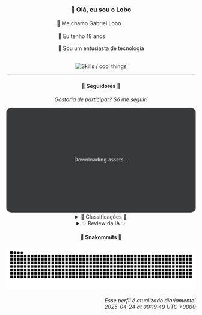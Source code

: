 <div align="center">
  <h3>👋 Olá, eu sou o Lobo</h3>
  
  <p>🐺 Me chamo Gabriel Loboㅤㅤㅤㅤㅤ</p>
  <p>🧔 Eu tenho 18 anosㅤㅤㅤㅤㅤㅤㅤㅤ</p>
  <p>🧠 Sou um entusiasta de tecnologia</p>

  <br/>

  <img width="600" alt="Skills / cool things" src="https://skills-icons.vercel.app/api/icons?i=python,md,html,css,js,github,git,vscode,linux,node,ts,sass,react,vite,vercel,lottie,ionic,capacitor,zustand,framer,firebase,arduino,godot,tailwind,shadcnui,lucide,zorinos,pnpm,reactnative&perline=14" />
</div>

<hr />

<div align="center">
    <h4>👤 Seguidores 👤</h4>
    <p><i>Gostaria de participar? Só me seguir!</i></p>
    <img width="600" src=".github/assets/cards/top3.svg" alt="Top 3 followers contributors (monthly)" />
    <details>
    <summary>🏅 Classificações 🏅</summary>
    <br/>
    <table>
        <thead>
            <tr align="center">
                <th>Posição</th>
                <th>Seguidor</th>
                <th>Contribuições</th>
            </tr>
        </thead>
        <tbody>
            <tr align="center">
                <td>1°</td>
                <td><a href="https://github.com/EvertonMJunior">Everton Marcelino Jr.</a></td>
                <td>186 ctr.</td>
            </tr>
            <tr align="center">
                <td>2°</td>
                <td><a href="https://github.com/felipegueller">Felipe Gueller</a></td>
                <td>110 ctr.</td>
            </tr>
            <tr align="center">
                <td>3°</td>
                <td><a href="https://github.com/wTechnoo">Cézar</a></td>
                <td>101 ctr.</td>
            </tr>
            <tr align="center">
                <td>4°</td>
                <td><a href="https://github.com/gustavosett">Gustavo Carvalho</a></td>
                <td>79 ctr.</td>
            </tr>
            <tr align="center">
                <td>5°</td>
                <td><a href="https://github.com/LestterX">LestterX</a></td>
                <td>71 ctr.</td>
            </tr>
            <tr align="center">
                <td>6°</td>
                <td><a href="https://github.com/danko-nobre">Danilo Nobre</a></td>
                <td>68 ctr.</td>
            </tr>
            <tr align="center">
                <td>7°</td>
                <td><a href="https://github.com/Felipe-Takayuki">Felipe</a></td>
                <td>38 ctr.</td>
            </tr>
            <tr align="center">
                <td>8°</td>
                <td><a href="https://github.com/RafaZeero">Rafael Lima de Morais</a></td>
                <td>34 ctr.</td>
            </tr>
            <tr align="center">
                <td>9°</td>
                <td><a href="https://github.com/jeanfbrito">Jean Brito</a></td>
                <td>20 ctr.</td>
            </tr>
            <tr align="center">
                <td>10°</td>
                <td><a href="https://github.com/filipedeschamps">Filipe Deschamps</a></td>
                <td>19 ctr.</td>
            </tr>
        </tbody>
    </table>
    </details>
    <details>
    <summary>✨ Review da IA ✨</summary>
    <br/>
    <div align="justify"><p><b>Everton Marcelino Jr.</b>, ah, o topo do ranking! 186 contribuições, impressionante... se estivéssemos em 2015. Mas ei, pelo menos você tocou no TypeORM, quem sabe um dia você entende como ele funciona de verdade. E aquele seu repositório pessoal? Uma verdadeira obra de arte abstrata, sem descrição, sem linguagem, só o vazio existencial do seu GitHub. Continue assim!</p>
<p><b>Felipe Gueller</b>, parabéns por ter mais de 100 contribuições! Seus "componentes HTML diversos" são tão diversos que quase ninguém se importa. E o repositório do curso da Origamid? Que legal que você está aprendendo HTML, CSS e JavaScript em pleno 2024. Quem sabe em 2030 você consegue fazer um site que não pareça ter saído dos anos 90. Mas não desista, o importante é tentar, né?</p>
<p><b>Cézar</b>, um belo desenvolvedor .NET, com 101 contribuições. Uma pena que você não tem nenhum repositório recente para mostrar o quão incrível você é. Mas não se preocupe, a gente acredita em você! Afinal, o que são alguns meses sem atividade no GitHub, não é mesmo? O importante é estar na lista, mesmo que seja só de nome.</p>
<p><b>Gustavo Carvalho</b>, "apaixonado por computadores e sistemas". Que descrição original! Contribuiu em projetos OpenTelemetry e Grafana Tempo, parabéns! Mas será que você realmente entende o que está fazendo ou só está seguindo tutoriais? De qualquer forma, continue contribuindo, quem sabe um dia você realmente se apaixona por sistemas de verdade. Ou não.</p>
<p><b>LestterX</b>, com seus 71 "esforços". Seu app de entregas some depois de algumas horas, que nem suas chances de impressionar alguém. E aquele "btc-finder"? Tão ingênuo que dá pena. Mas ei, pelo menos você bifurcou um monte de coisa, isso conta como contribuição, certo? Afinal, quem precisa criar algo original quando se pode copiar dos outros, não é mesmo?</p>
<p><b>Danilo Nobre</b>, o "Full-stack, Game dev e 3D Enthusiast". Que combo! Mas vamos ser sinceros, seu trabalho mais recente foi mexer num addon de Blender. E aquele site da Space Wizard Studios? Parece que foi feito por um estagiário bêbado. Mas não se preocupe, o importante é ter um portfólio, mesmo que ele grite "me contrate por pena!".</p>
<p><b>Felipe</b>, "REPOSITÓRIO". Que nome criativo! Suas 38 contribuições devem ter dado um trabalhão. Seu repositório pessoal é tão pessoal que ninguém entende o que você faz ali. E o curso de SQL? Sério? Em 2024? Mas não desanime, Felipe, o importante é aprender, mesmo que seja o básico do básico. Quem sabe um dia você chega lá!</p>
<p><b>Rafael Lima de Morais</b>, "Software Engineer | Go | Typescript | Rust | Vim". Que currículo impressionante! Pena que seu projeto mais recente é um "Ragna clicker". E aquele "kickstart.nvim" bifurcado? Originalidade mandou lembranças. Mas ei, pelo menos você usa Vim, isso te faz parecer mais <i>cool</i> do que realmente é. Continue assim!</p>
<p><b>Jean Brito</b>, olha só, 20 contribuições! Rocket.Chat, Rocket.Chat.Electron... parece que você gosta de foguetes, mas suas contribuições não decolam. E aquele "docker-steamcmd-server" bifurcado? Que original! Mas não se preocupe, o importante é estar na lista, mesmo que seja só para encher linguiça. Quem sabe um dia você cria algo que realmente faça a diferença. Ou não.</p>
<p><b>Filipe Deschamps</b>, o guru da programação que te faz "sentir competente". 19 contribuições, quase lá! Seus dotfiles são tão incríveis que ninguém entende como você consegue trabalhar com eles. E o "tabnews.com.br"? Ah, sim, o clone do clone. Mas ei, pelo menos você tem um curso para vender, então quem se importa com contribuições de verdade, não é mesmo?</p>
<p><b>brunoferreiraff</b>, com 17 contribuições, quase alcançando a glória! Um "responsive-weather-app", que fofo! E aquele "saas-and-ecommerce-boilerplate-nestjs" bifurcado? Que original! Mas não se preocupe, o importante é ter um projeto para mostrar, mesmo que ele seja só uma cópia mal feita. Quem sabe um dia você cria algo que realmente impressione. Ou não.</p>
</div>
    </details>
</div>

<div align="center">
  <h4>🐍 Snakommits 🐍</h4>
    <picture>
      <source media="(prefers-color-scheme: dark)" srcset="https://raw.githubusercontent.com/Lobooooooo14/Lobooooooo14/snake-output/snake-dark.svg">
      <source media="(prefers-color-scheme: light)" srcset="https://raw.githubusercontent.com/Lobooooooo14/Lobooooooo14/snake-output/snake-light.svg">
      <img alt="github contribution grid snake animation" src="https://raw.githubusercontent.com/Lobooooooo14/Lobooooooo14/snake-output/snake-light.svg">
    </picture>
</div>

<h6 align="right">
  Esse perfil é atualizado diariamente!<br/> <i>2025-04-24 at 00:19:49 UTC +0000</i>
<h6>